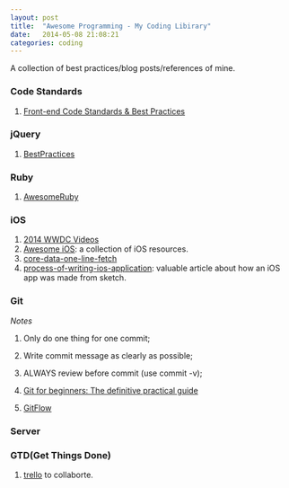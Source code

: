 ```yaml
---
layout: post
title:  "Awesome Programming - My Coding Libirary"
date:   2014-05-08 21:08:21
categories: coding
---
```


A collection of best practices/blog posts/references of mine.

### Code Standards
1. [Front-end Code Standards & Best Practices](http://isobar-idev.github.io/code-standards/)

### jQuery
1. [BestPractices](http://gregfranko.com/jquery-best-practices/#/13)

### Ruby
1. [AwesomeRuby](https://github.com/markets/awesome-ruby)

### iOS
1. [2014 WWDC Videos](https://developer.apple.com/videos/wwdc/2014/)
2. [Awesome iOS](https://github.com/vsouza/awesome-ios): a collection of iOS resources.
3. [core-data-one-line-fetch](http://www.cocoawithlove.com/2008/03/core-data-one-line-fetch.html)
4. [process-of-writing-ios-application](http://www.cocoawithlove.com/2011/06/process-of-writing-ios-application.html): valuable article about how an iOS app was made from sketch.

### Git
*Notes*
1. Only do one thing for one commit;
2. Write commit message as clearly as possible;
3. ALWAYS review before commit (use commit -v);

1. [Git for beginners: The definitive practical guide](http://stackoverflow.com/questions/315911/git-for-beginners-the-definitive-practical-guide)
2. [GitFlow](http://nvie.com/posts/a-successful-git-branching-model/)

### Server

### GTD(Get Things Done)
1. [trello](www.trello.com) to collaborte.

